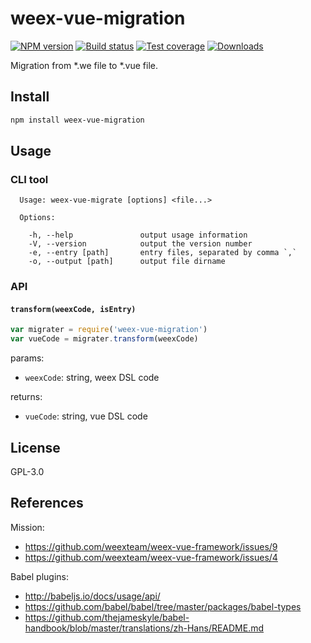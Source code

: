 # weex-vue-migration

[![NPM version][npm-image]][npm-url]
[![Build status][travis-image]][travis-url]
[![Test coverage][coveralls-image]][coveralls-url]
[![Downloads][downloads-image]][downloads-url]

[npm-image]: https://img.shields.io/npm/v/weex-vue-migration.svg?style=flat-square
[npm-url]: https://npmjs.org/package/weex-vue-migration
[travis-image]: https://img.shields.io/travis/songsiqi/weex-vue-migration.svg?style=flat-square
[travis-url]: https://travis-ci.org/songsiqi/weex-vue-migration
[coveralls-image]: https://img.shields.io/coveralls/songsiqi/weex-vue-migration.svg?style=flat-square
[coveralls-url]: https://coveralls.io/r/songsiqi/weex-vue-migration
[downloads-image]: http://img.shields.io/npm/dm/weex-vue-migration.svg?style=flat-square
[downloads-url]: https://npmjs.org/package/weex-vue-migration

Migration from *.we file to *.vue file.

## Install

```bash
npm install weex-vue-migration
```

## Usage

### CLI tool

```
  Usage: weex-vue-migrate [options] <file...>

  Options:

    -h, --help               output usage information
    -V, --version            output the version number
    -e, --entry [path]       entry files, separated by comma `,`
    -o, --output [path]      output file dirname
```

### API

#### `transform(weexCode, isEntry)`

```javascript
var migrater = require('weex-vue-migration')
var vueCode = migrater.transform(weexCode)
```

params:

* `weexCode`: string, weex DSL code

returns:

* `vueCode`: string, vue DSL code

## License

GPL-3.0

## References

Mission:

* https://github.com/weexteam/weex-vue-framework/issues/9
* https://github.com/weexteam/weex-vue-framework/issues/4

Babel plugins:

* http://babeljs.io/docs/usage/api/
* https://github.com/babel/babel/tree/master/packages/babel-types
* https://github.com/thejameskyle/babel-handbook/blob/master/translations/zh-Hans/README.md
